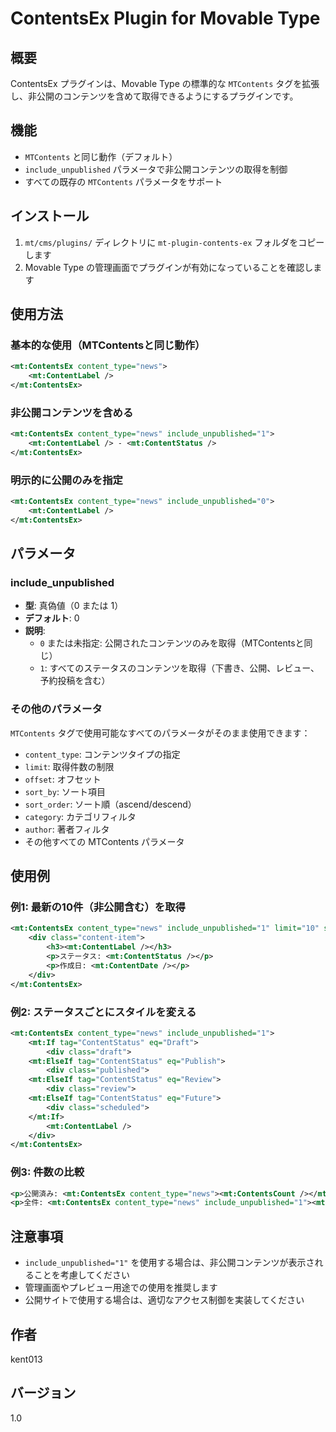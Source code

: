 # ContentsEx Plugin for Movable Type

## 概要

ContentsEx プラグインは、Movable Type の標準的な `MTContents` タグを拡張し、非公開のコンテンツを含めて取得できるようにするプラグインです。

## 機能

- `MTContents` と同じ動作（デフォルト）
- `include_unpublished` パラメータで非公開コンテンツの取得を制御
- すべての既存の `MTContents` パラメータをサポート

## インストール

1. `mt/cms/plugins/` ディレクトリに `mt-plugin-contents-ex` フォルダをコピーします
2. Movable Type の管理画面でプラグインが有効になっていることを確認します

## 使用方法

### 基本的な使用（MTContentsと同じ動作）

```xml
<mt:ContentsEx content_type="news">
    <mt:ContentLabel />
</mt:ContentsEx>
```

### 非公開コンテンツを含める

```xml
<mt:ContentsEx content_type="news" include_unpublished="1">
    <mt:ContentLabel /> - <mt:ContentStatus />
</mt:ContentsEx>
```

### 明示的に公開のみを指定

```xml
<mt:ContentsEx content_type="news" include_unpublished="0">
    <mt:ContentLabel />
</mt:ContentsEx>
```

## パラメータ

### include_unpublished

- **型**: 真偽値（0 または 1）
- **デフォルト**: 0
- **説明**:
  - `0` または未指定: 公開されたコンテンツのみを取得（MTContentsと同じ）
  - `1`: すべてのステータスのコンテンツを取得（下書き、公開、レビュー、予約投稿を含む）

### その他のパラメータ

`MTContents` タグで使用可能なすべてのパラメータがそのまま使用できます：

- `content_type`: コンテンツタイプの指定
- `limit`: 取得件数の制限
- `offset`: オフセット
- `sort_by`: ソート項目
- `sort_order`: ソート順（ascend/descend）
- `category`: カテゴリフィルタ
- `author`: 著者フィルタ
- その他すべての MTContents パラメータ

## 使用例

### 例1: 最新の10件（非公開含む）を取得

```xml
<mt:ContentsEx content_type="news" include_unpublished="1" limit="10" sort_order="descend">
    <div class="content-item">
        <h3><mt:ContentLabel /></h3>
        <p>ステータス: <mt:ContentStatus /></p>
        <p>作成日: <mt:ContentDate /></p>
    </div>
</mt:ContentsEx>
```

### 例2: ステータスごとにスタイルを変える

```xml
<mt:ContentsEx content_type="news" include_unpublished="1">
    <mt:If tag="ContentStatus" eq="Draft">
        <div class="draft">
    <mt:ElseIf tag="ContentStatus" eq="Publish">
        <div class="published">
    <mt:ElseIf tag="ContentStatus" eq="Review">
        <div class="review">
    <mt:ElseIf tag="ContentStatus" eq="Future">
        <div class="scheduled">
    </mt:If>
        <mt:ContentLabel />
    </div>
</mt:ContentsEx>
```

### 例3: 件数の比較

```xml
<p>公開済み: <mt:ContentsEx content_type="news"><mt:ContentsCount /></mt:ContentsEx>件</p>
<p>全件: <mt:ContentsEx content_type="news" include_unpublished="1"><mt:ContentsCount /></mt:ContentsEx>件</p>
```

## 注意事項

- `include_unpublished="1"` を使用する場合は、非公開コンテンツが表示されることを考慮してください
- 管理画面やプレビュー用途での使用を推奨します
- 公開サイトで使用する場合は、適切なアクセス制御を実装してください

## 作者

kent013

## バージョン

1.0
